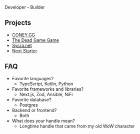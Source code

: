 Developer - Builder

## Projects

- [CONEY.GG](https://coney.gg)
- [The Dead Game Game](https://deadgame.coney.gg)
- [Sycra.net](https://nostalgic-hamilton-2722b4.netlify.app/)
- [Next Starter](https://github.com/zeevo/next-starter)

## FAQ
- Favorite languages?
  - TypeScript, Kotlin, Python
- Favorite frameworks and libraries?
  - Next.js, Zod, Ansible, NiFi
- Favorite database?
  - Postgres
- Backend or frontend?
  - Both
- What does your handle mean?
  - Longtime handle that came from my old WoW character
